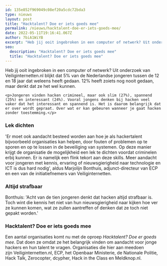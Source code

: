 ```yaml
---
id: 135e852f969049c08ef20a5cdc72bda3
type: nieuws
layout: post
title: "Hacktalent? Doe er iets goeds mee"
permalink: /nieuws/hacktalent-doe-er-iets-goeds-mee/
date: 2022-05-11T19:16:41.067Z
author: 7biA1WiYB
excerpt: "Heb jij ooit ingebroken in een computer of netwerk? Uit onderzoek van Veiliginternetten.nl blijkt dat 5% van de Nederlandse jongeren tussen de 12 en 18 jaar dat weleens heeft gedaan. 12% heeft zoiets nog nooit gedaan, maar denkt dat ze het wel kunnen.  "
seo:
  description: "Hacktalent? Doe er iets goeds mee"
  title: "Hacktalent? Doe er iets goeds mee"
---
```

Heb jij ooit ingebroken in een computer of netwerk? Uit onderzoek van Veiliginternetten.nl blijkt dat 5% van de Nederlandse jongeren tussen de 12 en 18 jaar dat weleens heeft gedaan. 12% heeft zoiets nog nooit gedaan, maar denkt dat ze het wel kunnen.  

    <p>Jongeren vinden hacken crimineel, maar ook slim (27%), spannend (25%) en interessant (24%). Vooral jongens denken bij hacken veel vaker dat het interessant en spannend is. Het is daarom belangrijk dat er over wordt gepraat. Over wat er kan gebeuren wanneer je gaat hacken zonder toestemming.</p>
<h3>Lek dichten</h3>
<p>'Er moet ook aandacht besteed worden aan hoe je als hackertalent bijvoorbeeld organisaties kan helpen, door fouten of problemen op te sporen en op te lossen in de beveiliging van systemen. Op deze manier krijgt de organisatie de mogelijkheid een lek te dichten voordat criminelen erbij kunnen. Er is namelijk een flink tekort aan deze skills. Meer aandacht voor jongeren met kennis, ervaring of nieuwsgierigheid naar technologie en ICT is dus hard nodig', aldus Marjolijn Bonthuis, adjunct-directeur van ECP en een van de initiatiefnemers van Veiliginternetten.</p>
<h3>Altijd strafbaar</h3>
<p>Bonthuis: 'Acht van de tien jongeren denkt dat hacken altijd strafbaar is. Toch wint die kennis het niet van hun nieuwsgierigheid naar kijken hoe ver ze kunnen komen, wat ze zullen aantreffen of denken dat ze toch niet gepakt worden.'</p>
<h3>Hacktalent? Doe er iets goeds mee</h3>
<p>Een aantal organisaties komt nu met de oproep <em>Hacktalent? Doe er goeds mee</em>. Dat doen ze omdat ze het belangrijk vinden om aandacht voor jonge hackers en hun talent te vragen. Organisaties die hier aan meedoen zijn Veiliginternetten.nl, ECP, het Openbaar Ministerie, de Nationale Politie, Hack Talk, Zerocopter, dcypher, Hack in the Class en Meldknop.nl. </p>  
